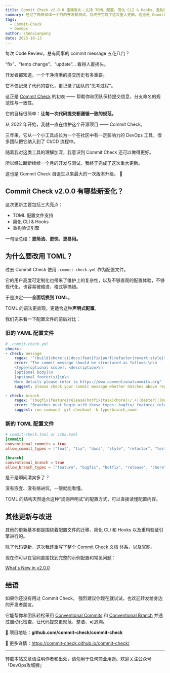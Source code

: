 ```yaml
---
title: Commit Check v2.0.0 重磅发布：支持 TOML 配置、简化 CLI & Hooks、重构验证引擎！
summary: 经过了断断续续一个月的开发和测试，我终于完成了这次重大更新。这也是 Commit Check 迎来了自诞生以来最大的一次更新。
tags:
  - Commit-Check
  - DevOps
author: shenxianpeng
date: 2025-10-13
---
```


每次 Code Review，总有同事的 commit message 五花八门？

“fix”、“temp change”、“update”… 看得人直摇头。

开发者都知道，一个干净清晰的提交历史有多重要。

它不仅记录了代码的变化，更记录了团队的“思考过程”。

这正是 [Commit Check](https://github.com/commit-check) 的初衷 —— 帮助你和团队保持提交信息、分支命名的规范性与一致性。

它的目标很简单：**让每一次代码提交都遵循一致的规范。**

从 2022 年开始，我就一直在维护这个开源项目 —— Commit Check。

三年来，它从一个小工具成长为一个在社区中有一定影响力的 DevOps 工具，很多团队把它纳入到了 CI/CD 流程中。

随着我对这类工具的理解加深，我意识到 Commit Check 还可以做得更好。

所以经过断断续续一个月的开发与测试，我终于完成了这次重大更新。

这也是 Commit Check 自诞生以来最大的一次版本升级。 🎉

## Commit Check v2.0.0 有哪些新变化？

这次更新主要包括三大亮点：

* TOML 配置文件支持
* 简化 CLI & Hooks
* 重构验证引擎

一句话总结：**更简洁、更快、更易用。**

## 为什么要改用 TOML？

过去 Commit Check 使用 `.commit-check.yml` 作为配置文件。

它的用户高度可定制化也带来了维护上的复杂性，以及不够直观的配置体验，不够现代化，也容易被缩进、格式等搞错。

于是决定——**全面切换到 TOML**。

TOML 的语法更直观，更适合这种**声明式配置**。

我们先来看一下配置文件的前后对比：

### 旧的 YAML 配置文件

```yaml
# .commit-check.yml
checks:
- check: message
    regex: '^(build|chore|ci|docs|feat|fix|perf|refactor|revert|style|test){1}(\([\w\-\.]+\))?(!)?: ([\w ])+([\s\S]*)|(Merge).*|(fixup!.*)'
    error: "The commit message should be structured as follows:\n\n
    <type>[optional scope]: <description>\n
    [optional body]\n
    [optional footer(s)]\n\n
    More details please refer to https://www.conventionalcommits.org"
    suggest: please check your commit message whether matches above regex

- check: branch
    regex: ^(bugfix|feature|release|hotfix|task|chore)\/.+|(master)|(main)|(HEAD)|(PR-.+)
    error: "Branches must begin with these types: bugfix/ feature/ release/ hotfix/ task/ chore/"
    suggest: run command `git checkout -b type/branch_name`
```

### 新的 TOML 配置文件

```toml
# commit-check.toml or cchk.toml
[commit]
conventional_commits = true
allow_commit_types = ["feat", "fix", "docs", "style", "refactor", "test", "chore", "ci"]

[branch]
conventional_branch = true
allow_branch_types = ["feature", "bugfix", "hotfix", "release", "chore", "feat", "fix"]
```

是不是瞬间清爽多了？

没有嵌套、没有缩进坑，一眼就能看懂。

TOML 的结构天然适合这种“规则声明式”的配置方式，可以直接读懂配置内容。

## 其他更新与改进

其他的更新基本都是围绕着配置文件的迁移、简化 CLI 和 Hooks 以及重构验证引擎进行的。

除了代码更新，这次我还重写了整个 [Commit Check 文档](https://commit-check.github.io/commit-check/) 体系，以及[官网](https://commit-check.github.io)。

现在你可以在官网直接找到完整的示例配置和常见问题：

[What's New in v2.0.0](https://commit-check.github.io/commit-check/what-is-new.html)

## 结语

如果你还没有用过 Commit Check，
强烈建议你现在就试试，也欢迎转发给身边的开发者朋友。

它能帮你和团队轻松采用 [Conventional Commits](https://www.conventionalcommits.org) 和 [Conventional Branch](https://conventional-branch.github.io) 并通过自动化检查，让代码提交更规范、整洁、可追溯。

📍 项目地址：**github.com/commit-check/commit-check**

📄 更多详情：https://commit-check.github.io/commit-check/

---

转载本站文章请注明作者和出处，请勿用于任何商业用途。欢迎关注公众号「DevOps攻城狮」
